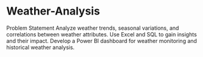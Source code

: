 # Weather-Analysis
Problem Statement Analyze weather trends, seasonal variations, and correlations between weather attributes. Use Excel and SQL to gain insights and their impact. Develop a Power BI dashboard for weather monitoring and historical weather analysis.

